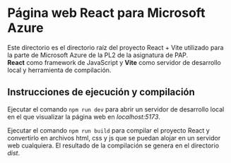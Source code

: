 # Página web React para Microsoft Azure
Este directorio es el directorio raíz del proyecto React + Vite utilizado para la parte de Microsoft Azure de la PL2 de la asignatura de PAP.  
**React** como framework de JavaScript y **Vite** como servidor de desarrollo local y herramienta de compilación.
## Instrucciones de ejecución y compilación
Ejecutar el comando `npm run dev` para abrir un servidor de desarrollo local en el que visualizar la página web en *localhost:5173*.

Ejecutar el comando `npm run build` para compilar el proyecto React y convertirlo en archivos html, css y js que se puedan alojar en un servidor web cualquiera. El resultado de la compilación se genera en el directorio *dist*.
